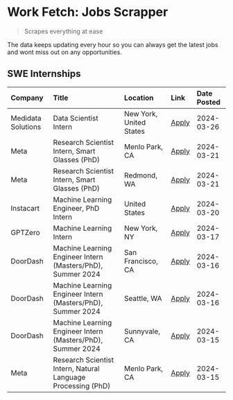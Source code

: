 # Work Fetch: Jobs Scrapper
> Scrapes everything at ease

The data keeps updating every hour so you can always get the latest jobs and wont miss out on any opportunities.

## SWE Internships
<!--START_SECTION:workfetch-->
| Company            | Title                                                        | Location                | Link                                                                                                                                                                                                                                                                         | Date Posted   |
|:-------------------|:-------------------------------------------------------------|:------------------------|:-----------------------------------------------------------------------------------------------------------------------------------------------------------------------------------------------------------------------------------------------------------------------------|:--------------|
| Medidata Solutions | Data Scientist Intern                                        | New York, United States | [Apply](https://www.linkedin.com/jobs/view/data-scientist-intern-at-medidata-solutions-3810253704?refId=w2K0xLMx14aM3%2Bn6ITmiCg%3D%3D&trackingId=Jfr6qssL3N0BZ0K3fXNMHw%3D%3D&position=5&pageNum=0&trk=public_jobs_jserp-result_search-card)                                | 2024-03-26    |
| Meta               | Research Scientist Intern, Smart Glasses (PhD)               | Menlo Park, CA          | [Apply](https://www.linkedin.com/jobs/view/research-scientist-intern-smart-glasses-phd-at-meta-3811308332?refId=w2K0xLMx14aM3%2Bn6ITmiCg%3D%3D&trackingId=9xIZAA2rbw6%2BpCvMEVUL%2BQ%3D%3D&position=10&pageNum=0&trk=public_jobs_jserp-result_search-card)                   | 2024-03-21    |
| Meta               | Research Scientist Intern, Smart Glasses (PhD)               | Redmond, WA             | [Apply](https://www.linkedin.com/jobs/view/research-scientist-intern-smart-glasses-phd-at-meta-3811304794?refId=w2K0xLMx14aM3%2Bn6ITmiCg%3D%3D&trackingId=%2FDcw9QRi1TADEB0MCE%2BA0g%3D%3D&position=11&pageNum=0&trk=public_jobs_jserp-result_search-card)                   | 2024-03-21    |
| Instacart          | Machine Learning Engineer, PhD Intern                        | United States           | [Apply](https://www.linkedin.com/jobs/view/machine-learning-engineer-phd-intern-at-instacart-3815634369?refId=w2K0xLMx14aM3%2Bn6ITmiCg%3D%3D&trackingId=h5BPeiAY44PEWlKsf0YavA%3D%3D&position=6&pageNum=0&trk=public_jobs_jserp-result_search-card)                          | 2024-03-20    |
| GPTZero            | Machine Learning Intern                                      | New York, NY            | [Apply](https://www.linkedin.com/jobs/view/machine-learning-intern-at-gptzero-3860723963?refId=w2K0xLMx14aM3%2Bn6ITmiCg%3D%3D&trackingId=z3m1X1HEwSajiWzh04Qhew%3D%3D&position=12&pageNum=0&trk=public_jobs_jserp-result_search-card)                                        | 2024-03-17    |
| DoorDash           | Machine Learning Engineer Intern (Masters/PhD), Summer 2024  | San Francisco, CA       | [Apply](https://www.linkedin.com/jobs/view/machine-learning-engineer-intern-masters-phd-summer-2024-at-doordash-3736457737?refId=w2K0xLMx14aM3%2Bn6ITmiCg%3D%3D&trackingId=yB5YQKLtI4CjGFjfdfoy%2FA%3D%3D&position=3&pageNum=0&trk=public_jobs_jserp-result_search-card)     | 2024-03-16    |
| DoorDash           | Machine Learning Engineer Intern (Masters/PhD), Summer 2024  | Seattle, WA             | [Apply](https://www.linkedin.com/jobs/view/machine-learning-engineer-intern-masters-phd-summer-2024-at-doordash-3736455966?refId=w2K0xLMx14aM3%2Bn6ITmiCg%3D%3D&trackingId=kyTw%2F%2Boc3X%2Bb9FEPohm7Jg%3D%3D&position=4&pageNum=0&trk=public_jobs_jserp-result_search-card) | 2024-03-16    |
| DoorDash           | Machine Learning Engineer Intern (Masters/PhD), Summer 2024  | Sunnyvale, CA           | [Apply](https://www.linkedin.com/jobs/view/machine-learning-engineer-intern-masters-phd-summer-2024-at-doordash-3736454973?refId=w2K0xLMx14aM3%2Bn6ITmiCg%3D%3D&trackingId=N5jIMBS9j8iO2jd3eVlKwg%3D%3D&position=2&pageNum=0&trk=public_jobs_jserp-result_search-card)       | 2024-03-15    |
| Meta               | Research Scientist Intern, Natural Language Processing (PhD) | Menlo Park, CA          | [Apply](https://www.linkedin.com/jobs/view/research-scientist-intern-natural-language-processing-phd-at-meta-3858718375?refId=w2K0xLMx14aM3%2Bn6ITmiCg%3D%3D&trackingId=tXJPn5uQy8nIxg%2FjzJxsJg%3D%3D&position=13&pageNum=0&trk=public_jobs_jserp-result_search-card)       | 2024-03-15    |
<!--END_SECTION:workfetch-->
